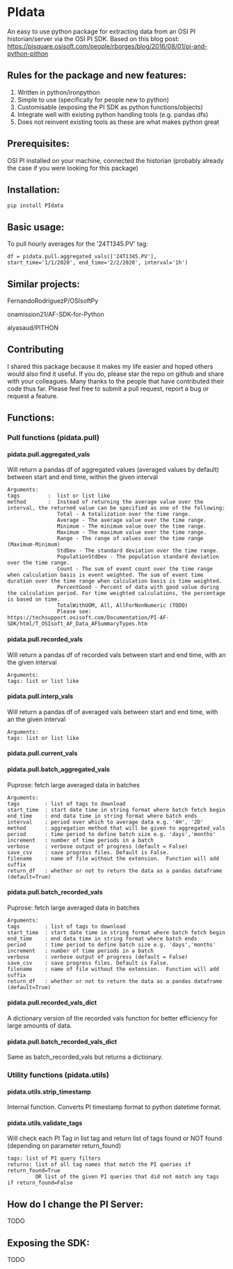 # PIdata
An easy to use python package for extracting data from an OSI PI historian/server via the OSI PI SDK. Based on this blog post: https://pisquare.osisoft.com/people/rborges/blog/2016/08/01/pi-and-python-pithon

## Rules for the package and new features:
1. Written in python/ironpython
2. Simple to use (specifically for people new to python)
3. Customisable (exposing the PI SDK as python functions/objects)
4. Integrate well with existing python handling tools (e.g. pandas dfs)
5. Does not reinvent existing tools as these are what makes python great

## Prerequisites: 
OSI PI installed on your machine, connected the historian (probably already the case if you were looking for this package)

## Installation:

    pip install PIdata

## Basic usage:
To pull hourly averages for the '24T1345.PV' tag:

    df = pidata.pull.aggregated_vals(['24T1345.PV'], start_time='1/1/2020', end_time='2/2/2020', interval='1h')

## Similar projects:
FernandoRodriguezP/OSIsoftPy

onamission21/AF-SDK-for-Python

alyasaud/PITHON

## Contributing
I shared this package because it makes my life easier and hoped others would also find it useful. If you do, please star the repo on github and share with your colleagues. 
Many thanks to the people that have contributed their code thus far. Please feel free to submit a pull request, report a bug or request a feature.

## Functions: 

### Pull functions (pidata.pull)

#### pidata.pull.aggregated_vals
Will return a pandas df of aggregated values (averaged values by default) between start and end time, within the given interval
    
    Arguments: 
    tags         :  list or list like
    method       :  Instead of returning the average value over the interval, the returned value can be specified as one of the following: 
                    Total - A totalization over the time range.
                    Average - The average value over the time range.
                    Minimum - The minimum value over the time range.
                    Maximum - The maximum value over the time range.
                    Range - The range of values over the time range (Maximum-Minimum)
                    StdDev - The standard deviation over the time range.
                    PopulationStdDev - The population standard deviation over the time range.
                    Count - The sum of event count over the time range when calculation basis is event weighted. The sum of event time duration over the time range when calculation basis is time weighted.
                    PercentGood - Percent of data with good value during the calculation period. For time weighted calculations, the percentage is based on time.
                    TotalWithUOM, All, AllForNonNumeric (TODO)
                    Please see: https://techsupport.osisoft.com/Documentation/PI-AF-SDK/html/T_OSIsoft_AF_Data_AFSummaryTypes.htm

#### pidata.pull.recorded_vals
Will return a pandas df of recorded vals between start and end time, with an the given interval
    
    Arguments: 
    tags: list or list like

#### pidata.pull.interp_vals
Will return a pandas df of averaged vals between start and end time, with an the given interval
    
    Arguments: 
    tags: list or list like

#### pidata.pull.current_vals

#### pidata.pull.batch_aggregated_vals
Puprose: fetch large averaged data in batches
    
    Arguments:
    tags        : list of tags to download
    start_time  : start date time in string format where batch fetch begin
    end_time    : end data time in string format where batch ends
    interval    : period over which to average data e.g. '4H', '2D'
    method      : aggregation method that will be given to aggregated_vals
    period      : time period to define batch size e.g. 'days','months'
    increment   : number of time periods in a batch
    verbose     : verbose output of progress (default = False)
    save_csv    : save progress files. Default is False.
    filename    : name of file without the extension.  Function will add suffix
    return_df   : whether or not to return the data as a pandas dataframe (default=True)

#### pidata.pull.batch_recorded_vals
Puprose: fetch large averaged data in batches
    
    Arguments: 
    tags        : list of tags to download
    start_time  : start date time in string format where batch fetch begin
    end_time    : end data time in string format where batch ends
    period      : time period to define batch size e.g. 'days','months'
    increment   : number of time periods in a batch
    verbose     : verbose output of progress (default = False)
    save_csv    : save progress files. Default is False.
    filename    : name of file without the extension.  Function will add suffix
    return_df   : whether or not to return the data as a pandas dataframe (default=True)
    
#### pidata.pull.recorded_vals_dict
A dictionary version of the recorded vals function for better efficiency for large amounts of data.

#### pidata.pull.batch_recorded_vals_dict
Same as batch_recorded_vals but returns a dictionary. 

### Utility functions (pidata.utils)

#### pidata.utils.strip_timestamp
Internal function. Converts PI timestamp format to python datetime format. 

#### pidata.utils.validate_tags
Will check each PI Tag in list tag and return list of tags found or NOT found (depending on parameter return_found)
    
    tags: list of PI query filters
    returns: list of all tag names that match the PI queries if return_found=True 
             OR list of the given PI queries that did not match any tags if return_found=False


## How do I change the PI Server:
TODO

## Exposing the SDK:
TODO
